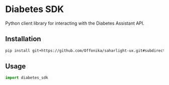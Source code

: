 # Diabetes SDK

Python client library for interacting with the Diabetes Assistant API.

## Installation

```bash
pip install git+https://github.com/Offonika/saharlight-ux.git#subdirectory=libs/py-sdk
```

## Usage

```python
import diabetes_sdk
```

